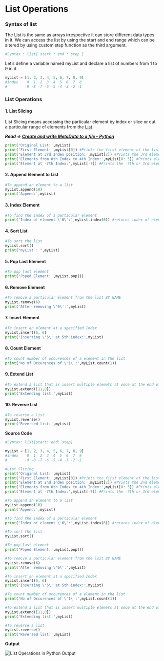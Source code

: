 # List Operations

### Syntax of list

The List is the same as arrays irrespective it can store different data types in it. We can access the list by using the start and end range which can be altered by using custom step function as the third argument.

```py
#Syntax : list[ start : end : step ]
```

Let’s define a variable named myList and declare a list of numbers from 1 to 9 in it.

```py
myList = [1, 2, 3, 4, 5, 6, 7, 8, 9]
#index    0  1  2  3  4  5  6  7  8
#        -9 -8 -7 -6 -5 -4 -3 -2 -1
```

### List Operations

#### 1. List Slicing

List Slicing means accessing the particular element by index or slice or cut a particular range of elements from the [List](https://docs.python.org/3/tutorial/datastructures.html).

_**Read =&gt;**_ [_**Create and write MetaData to a file – Python**_](https://codezup.com/create-write-metadata-file-python/)

```py
print('Original List:',myList)
print('First Element:',myList[0]) #Prints the first element of the list or 0th index of the list
print('Element at 3rd Index position:',myList[2]) #Prints the 3rd element of the list
print('Elements from 0th Index to 4th Index:',myList[0: 5]) #Prints elements of the list from 0th index to 4th index. IT DOESN'T INCLUDE THE LAST INDEX
print('Element at -7th Index:',myList[-7]) #Prints the -7th or 3rd element of the list
```

#### 2. Append Element to List

```py
#To append an element to a list
myList.append(10)
print('Append:',myList)
```

#### 3. Index Element

```py
#To find the index of a particular element
print('Index of element \'6\':',myList.index(6)) #returns index of element '6'
```

#### 4. Sort List

```py
#To sort the list
myList.sort()
print("myList : ",myList)
```

#### 5. Pop Last Element

```py
#To pop last element
print('Poped Element:',myList.pop())
```

#### 6. Remove Element

```py
#To remove a particular element from the list BY NAME
myList.remove(6)
print('After removing \'6\':',myList)
```

#### 7. Insert Element

```py
#To insert an element at a specified Index
myList.insert(5, 6)
print('Inserting \'6\' at 5th index:',myList)
```

#### 8. Count Element

```py
#To count number of occurences of a element in the list
print('No of Occurences of \'1\':',myList.count(1))
```

#### 9. Extend List

```py
#To extend a list that is insert multiple elemets at once at the end of the list
myList.extend([11,0])
print('Extending list:',myList)
```

#### 10. Reverse List

```py
#To reverse a list
myList.reverse()
print('Reversed list:',myList)
```

**Source Code**

```py
#Syntax: list[start: end: step]

myList = [1, 2, 3, 4, 5, 6, 7, 8, 9]
#index    0  1  2  3  4  5  6  7  8
#        -9 -8 -7 -6 -5 -4 -3 -2 -1

#List Slicing
print('Original List:',myList)
print('First Element:',myList[0]) #Prints the first element of the list or 0th element of the list
print('Element at 2nd Index position:',myList[2]) #Prints the 2nd element of the list
print('Elements from 0th Index to 4th Index:',myList[0: 5]) #Prints elements of the list from 0th index to 4th index. IT DOESN'T INCLUDE THE LAST INDEX
print('Element at -7th Index:',myList[-7]) #Prints the -7th or 3rd element of the list

#To append an element to a list
myList.append(10)
print('Append:',myList)

#To find the index of a particular element
print('Index of element \'6\':',myList.index(6)) #returns index of element '6'

#To sort the list
myList.sort()

#To pop last element
print('Poped Element:',myList.pop())

#To remove a particular element from the lsit BY NAME
myList.remove(6)
print('After removing \'6\':',myList)

#To insert an element at a specified Index
myList.insert(5, 6)
print('Inserting \'6\' at 5th index:',myList)

#To count number of occurences of a element in the list
print('No of Occurences of \'1\':',myList.count(1))

#To extend a list that is insert multiple elemets at once at the end of the list
myList.extend([11,0])
print('Extending list:',myList)

#To reverse a list
myList.reverse()
print('Reversed list:',myList)
```

**Output**

![List Operations in Python Output](https://i0.wp.com/codezup.com/wp-content/uploads/2019/12/List-Operations-in-Python-Output.png?resize=665%2C311&ssl=1)

